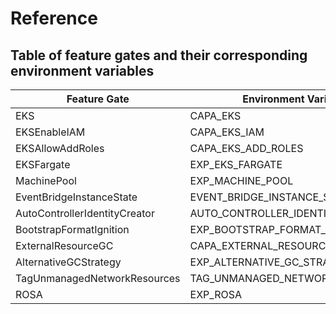 # Reference

## Table of feature gates and their corresponding environment variables

| Feature Gate | Environment Variable | Default |
| ------------ | -------------------- | ------- |
| EKS                           | CAPA_EKS                          | true  |
| EKSEnableIAM                  | CAPA_EKS_IAM	                    | false |
| EKSAllowAddRoles              | CAPA_EKS_ADD_ROLES                | flase |
| EKSFargate                    | EXP_EKS_FARGATE                   | flase |
| MachinePool                   | EXP_MACHINE_POOL                  | false |
| EventBridgeInstanceState      | EVENT_BRIDGE_INSTANCE_STATE       | flase |
| AutoControllerIdentityCreator | AUTO_CONTROLLER_IDENTITY_CREATOR  | true  |
| BootstrapFormatIgnition       | EXP_BOOTSTRAP_FORMAT_IGNITION     | false |
| ExternalResourceGC            | CAPA_EXTERNAL_RESOURCE_GC         | true  |
| AlternativeGCStrategy         | EXP_ALTERNATIVE_GC_STRATEGY       | false |
| TagUnmanagedNetworkResources  | TAG_UNMANAGED_NETWORK_RESOURCES   | true  |
| ROSA                          | EXP_ROSA                          | false |